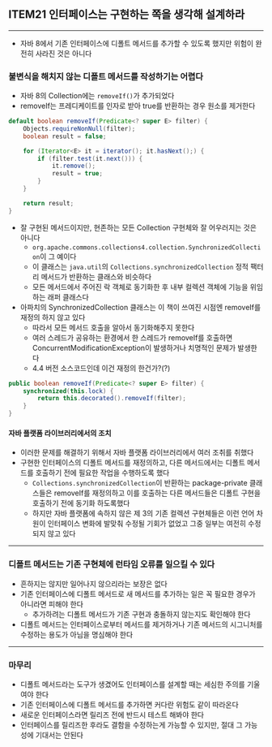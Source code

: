 ## ITEM21 인터페이스는 구현하는 쪽을 생각해 설계하라
---
- 자바 8에서 기존 인터페이스에 디폴트 메서드를 추가할 수 있도록 했지만 위험이 완전히 사라진 것은 아니다

### 불변식을 해치지 않는 디폴트 메서드를 작성하기는 어렵다
- 자바 8의 Collection에는 `removeIf()`가 추가되었다
- removeIf는 프레디케이트를 인자로 받아 true를 반환하는 경우 원소를 제거한다

```Java
default boolean removeIf(Predicate<? super E> filter) {
	Objects.requireNonNull(filter);
	boolean result = false;

	for (Iterator<E> it = iterator(); it.hasNext();) {
		if (filter.test(it.next())) {
			it.remove();
			result = true;
		}
	}

	return result;
}
```

- 잘 구현된 메서드이지만, 현존하는 모든 Collection 구현체와 잘 어우러지는 것은 아니다
	- `org.apache.commons.collections4.collection.SynchronizedCollection`이 그 예이다
	- 이 클래스는 `java.util`의 `Collections.synchronizedCollection` 정적 팩터리 메서드가 반환하는 클래스와 비슷하다
	- 모든 메서드에서 주어진 락 객체로 동기화한 후 내부 컬렉션 객체에 기능을 위임하는 래퍼 클래스다
- 아파치의 SynchronizedCollection 클래스는 이 책이 쓰여진 시점엔 removeIf를 재정의 하지 않고 있다
	- 따라서 모든 메서드 호출을 알아서 동기화해주지 못한다
	- 여러 스레드가 공유하는 환경에서 한 스레드가 removeIf를 호출하면 ConcurrentModificationException이 발생하거나 치명적인 문제가 발생한다
	- 4.4 버전 소스코드인데 이건 재정의 한건가?(?)

```Java
public boolean removeIf(Predicate<? super E> filter) {  
    synchronized(this.lock) {  
        return this.decorated().removeIf(filter);    
	}  
}
```

#### 자바 플랫폼 라이브러리에서의 조치
- 이러한 문제를 해결하기 위해서 자바 플랫폼 라이브러리에서 여러 조취를 취했다
- 구현한 인터페이스의 디폴트 메서드를 재정의하고, 다른 메서드에서는 디폴트 메서드를 호출하기 전에 필요한 작업을 수행하도록 했다
	- `Collections.synchronizedCollection`이 반환하는 package-private 클래스들은 removeIf를 재정의하고 이를 호출하는 다른 메서드들은 디폴트 구현을 호출하기 전에 동기화 하도록했다
	- 하지만 자바 플랫폼에 속하지 않은 제 3의 기존 컬렉션 구현체들은 이런 언어 차원이 인터페이스 변화에 발맞춰 수정될 기회가 없었고 그중 일부는 여전히 수정되지 않고 있다

---

### 디폴트 메서드는 기존 구현체에 런타임 오류를 일으킬 수 있다
- 흔하지는 않지만 일어나지 않으리라는 보장은 없다
- 기존 인터페이스에 디폴트 메서드로 새 메서드를 추가하는 일은 꼭 필요한 경우가 아니라면 피해야 한다
	- 추가하려는 디폴트 메서드가 기존 구현과 충돌하지 않는지도 확인해야 한다
- 디폴트 메서드는 인터페이스로부터 메서드를 제거하거나 기존 메서드의 시그니처를 수정하는 용도가 아님을 명심해야 한다

---

### 마무리
- 디폴트 메서드라는 도구가 생겼어도 인터페이스를 설계할 때는 세심한 주의를 기울여야 한다
- 기존 인터페이스에 디폴트 메서드를 추가하면 커다란 위험도 같이 따라온다
- 새로운 인터페이스라면 릴리즈 전에 반드시 테스트 해봐야 한다
- 인터페이스를 릴리즈한 후라도 결함을 수정하는게 가능할 수 있지만, 절대 그 가능성에 기대서는 안된다
